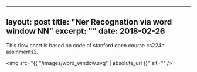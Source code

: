
---
layout: post
title:  "Ner Recognation via word window NN"
excerpt: ""
date:   2018-02-26
---


This flow chart is based on code of stanford open course cs224n assinments2. 

<span class="fit"><img src="{{ "/images/word_window.svg" | absolute_url }}" alt="" /></span>